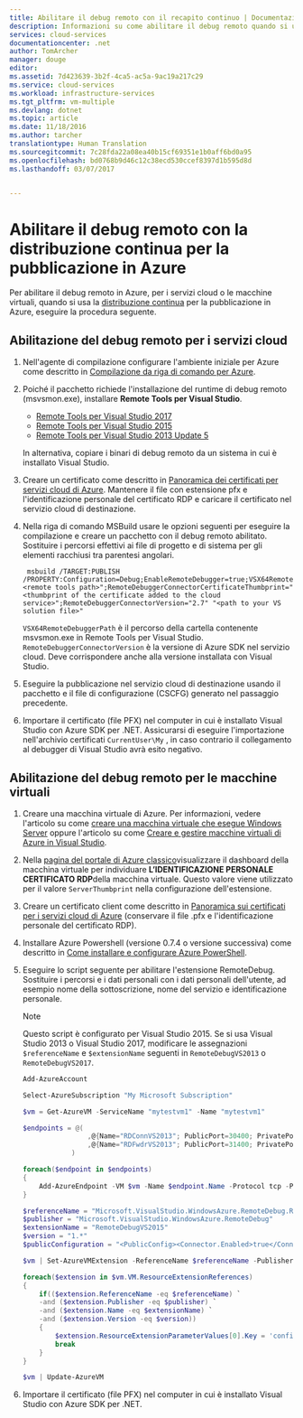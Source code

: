 ```yaml
---
title: Abilitare il debug remoto con il recapito continuo | Documentazione Microsoft
description: Informazioni su come abilitare il debug remoto quando si usa la distribuzione continua per la pubblicazione in Azure.
services: cloud-services
documentationcenter: .net
author: TomArcher
manager: douge
editor: 
ms.assetid: 7d423639-3b2f-4ca5-ac5a-9ac19a217c29
ms.service: cloud-services
ms.workload: infrastructure-services
ms.tgt_pltfrm: vm-multiple
ms.devlang: dotnet
ms.topic: article
ms.date: 11/18/2016
ms.author: tarcher
translationtype: Human Translation
ms.sourcegitcommit: 7c28fda22a08ea40b15cf69351e1b0aff6bd0a95
ms.openlocfilehash: bd0768b9d46c12c38ecd530ccef8397d1b595d8d
ms.lasthandoff: 03/07/2017


---
```

# <a name="enable-remote-debugging-when-using-continuous-delivery-to-publish-to-azure"></a>Abilitare il debug remoto con la distribuzione continua per la pubblicazione in Azure
Per abilitare il debug remoto in Azure, per i servizi cloud o le macchine virtuali, quando si usa la [distribuzione continua](cloud-services-dotnet-continuous-delivery.md) per la pubblicazione in Azure, eseguire la procedura seguente.

## <a name="enabling-remote-debugging-for-cloud-services"></a>Abilitazione del debug remoto per i servizi cloud
1. Nell'agente di compilazione configurare l'ambiente iniziale per Azure come descritto in [Compilazione da riga di comando per Azure](http://msdn.microsoft.com/library/hh535755.aspx).
2. Poiché il pacchetto richiede l'installazione del runtime di debug remoto (msvsmon.exe), installare **Remote Tools per Visual Studio**.

    * [Remote Tools per Visual Studio 2017](https://go.microsoft.com/fwlink/?LinkId=746570)
    * [Remote Tools per Visual Studio 2015](https://go.microsoft.com/fwlink/?LinkId=615470)
    * [Remote Tools per Visual Studio 2013 Update 5](https://www.microsoft.com/download/details.aspx?id=48156)
    
    In alternativa, copiare i binari di debug remoto da un sistema in cui è installato Visual Studio.

3. Creare un certificato come descritto in [Panoramica dei certificati per servizi cloud di Azure](cloud-services-certs-create.md). Mantenere il file con estensione pfx e l'identificazione personale del certificato RDP e caricare il certificato nel servizio cloud di destinazione.
4. Nella riga di comando MSBuild usare le opzioni seguenti per eseguire la compilazione e creare un pacchetto con il debug remoto abilitato. Sostituire i percorsi effettivi ai file di progetto e di sistema per gli elementi racchiusi tra parentesi angolari.
   
        msbuild /TARGET:PUBLISH /PROPERTY:Configuration=Debug;EnableRemoteDebugger=true;VSX64RemoteDebuggerPath="<remote tools path>";RemoteDebuggerConnectorCertificateThumbprint="<thumbprint of the certificate added to the cloud service>";RemoteDebuggerConnectorVersion="2.7" "<path to your VS solution file>"
   
    `VSX64RemoteDebuggerPath` è il percorso della cartella contenente msvsmon.exe in Remote Tools per Visual Studio.
    `RemoteDebuggerConnectorVersion` è la versione di Azure SDK nel servizio cloud. Deve corrispondere anche alla versione installata con Visual Studio.
5. Eseguire la pubblicazione nel servizio cloud di destinazione usando il pacchetto e il file di configurazione (CSCFG) generato nel passaggio precedente.
6. Importare il certificato (file PFX) nel computer in cui è installato Visual Studio con Azure SDK per .NET. Assicurarsi di eseguire l'importazione nell'archivio certificati `CurrentUser\My` , in caso contrario il collegamento al debugger di Visual Studio avrà esito negativo.

## <a name="enabling-remote-debugging-for-virtual-machines"></a>Abilitazione del debug remoto per le macchine virtuali
1. Creare una macchina virtuale di Azure. Per informazioni, vedere l'articolo su come [creare una macchina virtuale che esegue Windows Server](../virtual-machines/virtual-machines-windows-hero-tutorial.md?toc=%2fazure%2fvirtual-machines%2fwindows%2ftoc.json) oppure l'articolo su come [Creare e gestire macchine virtuali di Azure in Visual Studio](../virtual-machines/virtual-machines-windows-classic-manage-visual-studio.md?toc=%2fazure%2fvirtual-machines%2fwindows%2fclassic%2ftoc.json).
2. Nella [pagina del portale di Azure classico](http://go.microsoft.com/fwlink/p/?LinkID=269851)visualizzare il dashboard della macchina virtuale per individuare **L’IDENTIFICAZIONE PERSONALE CERTIFICATO RDP**della macchina virtuale. Questo valore viene utilizzato per il valore `ServerThumbprint` nella configurazione dell'estensione.
3. Creare un certificato client come descritto in [Panoramica sui certificati per i servizi cloud di Azure](cloud-services-certs-create.md) (conservare il file .pfx e l'identificazione personale del certificato RDP).
4. Installare Azure Powershell (versione 0.7.4 o versione successiva) come descritto in [Come installare e configurare Azure PowerShell](/powershell/azureps-cmdlets-docs).
5. Eseguire lo script seguente per abilitare l'estensione RemoteDebug. Sostituire i percorsi e i dati personali con i dati personali dell'utente, ad esempio nome della sottoscrizione, nome del servizio e identificazione personale.
   
   > [!NOTE]
   > Questo script è configurato per Visual Studio 2015. Se si usa Visual Studio 2013 o Visual Studio 2017, modificare le assegnazioni `$referenceName` e `$extensionName` seguenti in `RemoteDebugVS2013` o `RemoteDebugVS2017`.

    ```powershell   
    Add-AzureAccount

    Select-AzureSubscription "My Microsoft Subscription"

    $vm = Get-AzureVM -ServiceName "mytestvm1" -Name "mytestvm1"

    $endpoints = @(
                    ,@{Name="RDConnVS2013"; PublicPort=30400; PrivatePort=30398}
                    ,@{Name="RDFwdrVS2013"; PublicPort=31400; PrivatePort=31398}
                )

    foreach($endpoint in $endpoints)
    {
        Add-AzureEndpoint -VM $vm -Name $endpoint.Name -Protocol tcp -PublicPort $endpoint.PublicPort -LocalPort $endpoint.PrivatePort
    }

    $referenceName = "Microsoft.VisualStudio.WindowsAzure.RemoteDebug.RemoteDebugVS2015"
    $publisher = "Microsoft.VisualStudio.WindowsAzure.RemoteDebug"
    $extensionName = "RemoteDebugVS2015"
    $version = "1.*"
    $publicConfiguration = "<PublicConfig><Connector.Enabled>true</Connector.Enabled><ClientThumbprint>56D7D1B25B472268E332F7FC0C87286458BFB6B2</ClientThumbprint><ServerThumbprint>E7DCB00CB916C468CC3228261D6E4EE45C8ED3C6</ServerThumbprint><ConnectorPort>30398</ConnectorPort><ForwarderPort>31398</ForwarderPort></PublicConfig>"

    $vm | Set-AzureVMExtension -ReferenceName $referenceName -Publisher $publisher -ExtensionName $extensionName -Version $version -PublicConfiguration $publicConfiguration

    foreach($extension in $vm.VM.ResourceExtensionReferences)
    {
        if(($extension.ReferenceName -eq $referenceName) `
        -and ($extension.Publisher -eq $publisher) `
        -and ($extension.Name -eq $extensionName) `
        -and ($extension.Version -eq $version))
        {
            $extension.ResourceExtensionParameterValues[0].Key = 'config.txt'
            break
        }
    }

    $vm | Update-AzureVM
    ```

6. Importare il certificato (file PFX) nel computer in cui è installato Visual Studio con Azure SDK per .NET.


